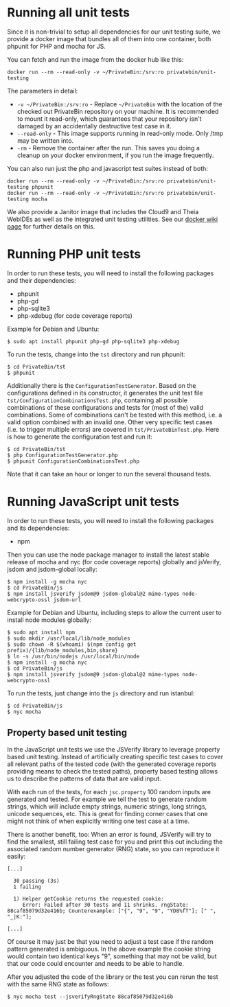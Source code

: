 Running all unit tests
======================

Since it is non-trivial to setup all dependencies for our unit testing suite,
we provide a docker image that bundles all of them into one container, both
phpunit for PHP and mocha for JS.

You can fetch and run the image from the docker hub like this:

```console
docker run --rm --read-only -v ~/PrivateBin:/srv:ro privatebin/unit-testing
```

The parameters in detail:

- `-v ~/PrivateBin:/srv:ro` - Replace `~/PrivateBin` with the location of
  the checked out PrivateBin repository on your machine. It is recommended to
  mount it read-only, which guarantees that your repository isn't damaged by
  an accidentally destructive test case in it.
- `--read-only` - This image supports running in read-only mode. Only /tmp
  may be written into.
- `-rm` - Remove the container after the run. This saves you doing a cleanup
  on your docker environment, if you run the image frequently.

You can also run just the php and javascript test suites instead of both:

```console
docker run --rm --read-only -v ~/PrivateBin:/srv:ro privatebin/unit-testing phpunit
docker run --rm --read-only -v ~/PrivateBin:/srv:ro privatebin/unit-testing mocha
```

We also provide a Janitor image that includes the  Cloud9  and Theia WebIDEs as
well as the integrated unit testing utilities. See our [docker wiki
page](https://github.com/PrivateBin/PrivateBin/wiki/Docker#janitor-image-with-cloud9-and-theia-webide-janitortechnologyprivatebin)
for further details on this.

Running PHP unit tests
======================

In order to run these tests, you will need to install the following packages
and their dependencies:
* phpunit
* php-gd
* php-sqlite3
* php-xdebug (for code coverage reports)

Example for Debian and Ubuntu:

```console
$ sudo apt install phpunit php-gd php-sqlite3 php-xdebug
```

To run the tests, change into the `tst` directory and run phpunit:

```console
$ cd PrivateBin/tst
$ phpunit
```

Additionally there is the `ConfigurationTestGenerator`. Based on the
configurations defined in its constructor, it generates the unit test file
`tst/ConfigurationCombinationsTest.php`, containing all possible combinations
of these configurations and tests for (most of the) valid combinations. Some of
combinations can't be tested with this method, i.e. a valid option combined with
an invalid one. Other very specific test cases (i.e. to trigger multiple errors)
are covered in `tst/PrivateBinTest.php`. Here is how to generate the
configuration test and run it:

```console
$ cd PrivateBin/tst
$ php ConfigurationTestGenerator.php
$ phpunit ConfigurationCombinationsTest.php
```

Note that it can take an hour or longer to run the several thousand tests.


Running JavaScript unit tests
=============================

In order to run these tests, you will need to install the following packages
and its dependencies:
* npm

Then you can use the node package manager to install the latest stable release
of mocha and nyc (for code coverage reports) globally and jsVerify, jsdom
and jsdom-global locally:

```console
$ npm install -g mocha nyc
$ cd PrivateBin/js
$ npm install jsverify jsdom@9 jsdom-global@2 mime-types node-webcrypto-ossl jsdom-url
```

Example for Debian and Ubuntu, including steps to allow the current user to
install node modules globally:
```console
$ sudo apt install npm
$ sudo mkdir /usr/local/lib/node_modules
$ sudo chown -R $(whoami) $(npm config get prefix)/{lib/node_modules,bin,share}
$ ln -s /usr/bin/nodejs /usr/local/bin/node
$ npm install -g mocha nyc
$ cd PrivateBin/js
$ npm install jsverify jsdom@9 jsdom-global@2 mime-types node-webcrypto-ossl
```

To run the tests, just change into the `js` directory and run istanbul:

```console
$ cd PrivateBin/js
$ nyc mocha
```

Property based unit testing
---------------------------

In the JavaScript unit tests we use the JSVerify library to leverage property
based unit testing. Instead of artificially creating specific test cases to
cover all relevant paths of the tested code (with the generated coverage reports
providing means to check the tested paths), property based testing allows us to
describe the patterns of data that are valid input.

With each run of the tests, for each `jsc.property` 100 random inputs are
generated and tested. For example we tell the test to generate random strings,
which will include empty strings, numeric strings, long strings, unicode
sequences, etc. This is great for finding corner cases that one might not think
of when explicitly writing one test case at a time.

There is another benefit, too: When an error is found, JSVerify will try to find
the smallest, still failing test case for you and print this out including the
associated random number generator (RNG) state, so you can reproduce it easily:

```console
[...]

  30 passing (3s)
  1 failing

  1) Helper getCookie returns the requested cookie:
     Error: Failed after 30 tests and 11 shrinks. rngState: 88caf85079d32e416b; Counterexample: ["{", "9", "9", "YD8%fT"]; [" ", "_|K:"]; 

[...]
```

Of course it may just be that you need to adjust a test case if the random
pattern generated is ambiguous. In the above example the cookie string would
contain two identical keys "9", something that may not be valid, but that our
code could encounter and needs to be able to handle.

After you adjusted the code of the library or the test you can rerun the test
with the same RNG state as follows:

```console
$ nyc mocha test --jsverifyRngState 88caf85079d32e416b
```

